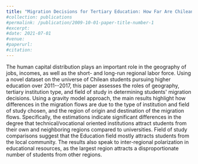 ```yaml
---
title: "Migration Decisions for Tertiary Education: How Far Are Chilean Students Willing to Go? (Working Paper)"
#collection: publications
#permalink: /publication/2009-10-01-paper-title-number-1
#excerpt: 
#date: 2021-07-01
#venue: 
#paperurl: 
#citation: 
---
```


The human capital distribution plays an important role in the geography of jobs, incomes, as well as the short- and long-run regional labor force. Using a novel dataset on the universe of Chilean students pursuing higher education over 2011--2017, this paper assesses the roles of geography, tertiary institution type, and field of study in determining students' migration decisions. Using a gravity model approach, the main results highlight how differences in the migration flows are due to the type of institution and field of study chosen, and the region of origin and destination of the migration flows. Specifically, the estimations indicate significant differences in the degree that technical/vocational oriented institutions attract students from their own and neighboring regions compared to universities. Field of study comparisons suggest that the Education field mostly attracts students from the local community. The results also speak to inter-regional polarization in educational resources, as the largest region attracts a disproportionate number of students from other regions.


